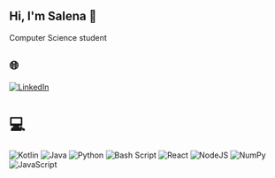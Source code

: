 ## Hi, I'm Salena 👋

Computer Science student


## 🌐
[![LinkedIn](https://img.shields.io/badge/LinkedIn-%230077B5.svg?logo=linkedin&logoColor=white)](https://linkedin.com/in/salenakha) 

# 💻
![Kotlin](https://img.shields.io/badge/kotlin-%237F52FF.svg?style=flat&logo=kotlin&logoColor=white) ![Java](https://img.shields.io/badge/java-%23ED8B00.svg?style=flat&logo=openjdk&logoColor=white) ![Python](https://img.shields.io/badge/python-3670A0?style=flat&logo=python&logoColor=ffdd54) ![Bash Script](https://img.shields.io/badge/bash_script-%23121011.svg?style=flat&logo=gnu-bash&logoColor=white) ![React](https://img.shields.io/badge/react-%2320232a.svg?style=flat&logo=react&logoColor=%2361DAFB) ![NodeJS](https://img.shields.io/badge/node.js-6DA55F?style=flat&logo=node.js&logoColor=white) ![NumPy](https://img.shields.io/badge/numpy-%23013243.svg?style=flat&logo=numpy&logoColor=white)![JavaScript](https://img.shields.io/badge/javascript-%23323330.svg?style=flat&logo=javascript&logoColor=%23F7DF1E) 
